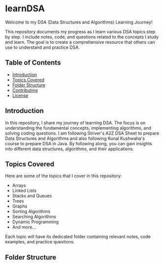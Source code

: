 # learnDSA

Welcome to my DSA (Data Structures and Algorithms) Learning Journey!

This repository documents my progress as I learn various DSA topics step by step. I include notes, code, and questions related to the concepts I study and learn. The goal is to create a comprehensive resource that others can use to understand and practice DSA.

## Table of Contents

- [Introduction](#introduction)
- [Topics Covered](#topics-covered)
- [Folder Structure](#folder-structure)
- [Contributing](#contributing)
- [License](#license)

## Introduction

In this repository, I share my journey of learning DSA. The focus is on understanding the fundamental concepts, implementing algorithms, and solving coding questions. I am following Striver's A2Z DSA Sheet to prepare Data Structures and Algorithms and also following Kunal Kushwaha's course to prepare DSA in Java. By following along, you can gain insights into different data structures, algorithms, and their applications.

## Topics Covered

Here are some of the topics that I cover in this repository:

- Arrays
- Linked Lists
- Stacks and Queues
- Trees
- Graphs
- Sorting Algorithms
- Searching Algorithms
- Dynamic Programming
- And more...

Each topic will have its dedicated folder containing relevant notes, code examples, and practice questions.

## Folder Structure

